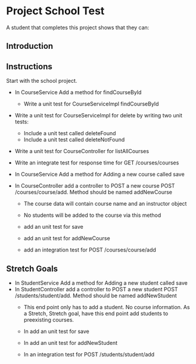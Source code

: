 # Project School Test

A student that completes this project shows that they can:

## Introduction

## Instructions
Start with the school project.

* In CourseService Add a method for findCourseById
  * Write a unit test for CourseServiceImpl findCourseById

* Write a unit test for CourseServiceImpl for delete by writing two unit tests:
  * Include a unit test called deleteFound
  * Include a unit test called deleteNotFound

* Write a unit test for CourseController for listAllCourses

* Write an integrate test for response time for GET /courses/courses 

* In CourseService Add a method for Adding a new course called save
* In CourseController add a controller to POST a new course POST /courses/course/add. Method should be named addNewCourse
  * The course data will contain course name and an instructor object
  * No students will be added to the course via this method
  
  * add an unit test for save
  * add an unit test for addNewCourse
  * add an integration test for POST /courses/course/add

## Stretch Goals
* In StudentService Add a method for Adding a new student called save
* In StudentController add a controller to POST a new student POST /students/student/add. Method should be named addNewStudent
  * This end point only has to add a student. No course information. As a Stretch, Stretch goal, have this end point add students to preexisting courses. 

  * In add an unit test for save
  * In add an unit test for addNewStudent
  * In an integration test for POST /students/student/add

